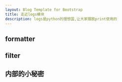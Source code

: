 ```yaml
---
layout: Blog Template for Bootstrap
title: 走近logs模块
description: logs是python的理想国,让大家摆脱print使用的
---
```

## formatter

## filter

## 内部的小秘密
